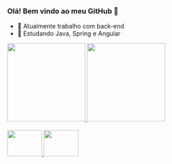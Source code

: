 ### Olá! Bem vindo ao meu GitHub 👋

- 🔭 Atualmente trabalho com back-end
- 🌱 Estudando Java, Spring e Angular

<div>
  <a href="https://github.com/riquelmemontijo">
  <img height="180em" src="https://github-readme-stats.vercel.app/api?username=riquelmemontijo&show_icons=true&theme=dark&include_all_commits=true&count_private=true"/>
  <img height="180em" src="https://github-readme-stats.vercel.app/api/top-langs/?username=riquelmemontijo&layout=compact&langs_count=7&theme=dark"/>
</div>
<div style="display: inline_block"><br>
  <img height="60" width="80" src="https://cdn.jsdelivr.net/gh/devicons/devicon/icons/java/java-original-wordmark.svg" />
  <img height="60" width="80" src="https://cdn.jsdelivr.net/gh/devicons/devicon/icons/spring/spring-original-wordmark.svg" />
</div>
